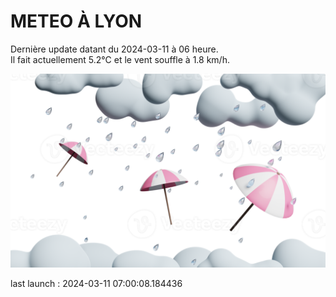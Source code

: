 # METEO À LYON

Dernière update datant du 2024-03-11 à 06 heure.  
Il fait actuellement 5.2°C et le vent souffle à 1.8 km/h.      

![](./.github/rain.png)

last launch : 2024-03-11 07:00:08.184436
